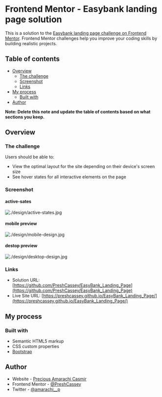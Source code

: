 # Frontend Mentor - Easybank landing page solution

This is a solution to the [Easybank landing page challenge on Frontend Mentor](https://www.frontendmentor.io/challenges/easybank-landing-page-WaUhkoDN). Frontend Mentor challenges help you improve your coding skills by building realistic projects. 

## Table of contents

- [Overview](#overview)
  - [The challenge](#the-challenge)
  - [Screenshot](#screenshot)
  - [Links](#links)
- [My process](#my-process)
  - [Built with](#built-with)
- [Author](#author)

**Note: Delete this note and update the table of contents based on what sections you keep.**

## Overview

### The challenge

Users should be able to:

- View the optimal layout for the site depending on their device's screen size
- See hover states for all interactive elements on the page

### Screenshot

#### active-sates
![./design/active-states.jpg](./design/active-states.jpg)

#### mobile preview
![./design/mobile-design.jpg](./design/mobile-design.jpg)

#### destop preview
![./design/desktop-design.jpg](./design/desktop-design.jpg)



### Links

- Solution URL: [https://github.com/PreshCassey/EasyBank_Landing_Page](https://github.com/PreshCassey/EasyBank_Landing_Page)
- Live Site URL: [https://preshcassey.github.io/EasyBank_Landing_Page/](https://preshcassey.github.io/EasyBank_Landing_Page/)

## My process

### Built with

- Semantic HTML5 markup
- CSS custom properties
- [Bootstrap](https://getbootstrap.com/) 

## Author

- Website - [Precious Amarachi Casmir](https://github.com/PreshCassey)
- Frontend Mentor - [@PreshCassey](https://www.frontendmentor.io/profile/PreshCassey)
- Twitter - [@amarachi__p](https://www.twitter.com/amarachi__p)

